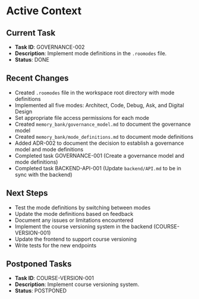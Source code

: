# Active Context

## Current Task
- **Task ID**: GOVERNANCE-002
- **Description**: Implement mode definitions in the `.roomodes` file.
- **Status**: DONE

## Recent Changes
- Created `.roomodes` file in the workspace root directory with mode definitions
- Implemented all five modes: Architect, Code, Debug, Ask, and Digital Design
- Set appropriate file access permissions for each mode
- Created `memory_bank/governance_model.md` to document the governance model
- Created `memory_bank/mode_definitions.md` to document mode definitions
- Added ADR-002 to document the decision to establish a governance model and mode definitions
- Completed task GOVERNANCE-001 (Create a governance model and mode definitions)
- Completed task BACKEND-API-001 (Update `backend/API.md` to be in sync with the backend)

## Next Steps
- Test the mode definitions by switching between modes
- Update the mode definitions based on feedback
- Document any issues or limitations encountered
- Implement the course versioning system in the backend (COURSE-VERSION-001)
- Update the frontend to support course versioning
- Write tests for the new endpoints

## Postponed Tasks
- **Task ID**: COURSE-VERSION-001
- **Description**: Implement course versioning system.
- **Status**: POSTPONED
